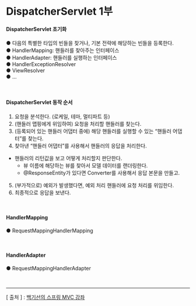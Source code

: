 DispatcherServlet 1부
===

#### DispatcherServlet 초기화
● 다음의 특별한 타입의 빈들을 찾거나, 기본 전략에 해당하는 빈들을 등록한다.  
● HandlerMapping: 핸들러를 찾아주는 인터페이스  
● HandlerAdapter: 핸들러를 실행하는 인터페이스  
● HandlerExceptionResolver  
● ViewResolver  
● ...  

<br/>

#### DispatcherServlet 동작 순서
1. 요청을 분석한다. (로케일, 테마, 멀티파트 등)
2. (핸들러 맵핑에게 위임하여) 요청을 처리할 핸들러를 찾는다.
3. (등록되어 있는 핸들러 어댑터 중에) 해당 핸들러를 실행할 수 있는 “핸들러 어댑터”를 찾는다.
4. 찾아낸 “핸들러 어댑터”를 사용해서 핸들러의 응답을 처리한다.
  + 핸들러의 리턴값을 보고 어떻게 처리할지 판단한다.
    - 뷰 이름에 해당하는 뷰를 찾아서 모델 데이터를 랜더링한다.
    - @ResponseEntity가 있다면 Converter를 사용해서 응답 본문을 만들고.
5. (부가적으로) 예외가 발생했다면, 예외 처리 핸들러에 요청 처리를 위임한다.
6. 최종적으로 응답을 보낸다.

<br/>

#### HandlerMapping
● RequestMappingHandlerMapping

<br/>

#### HandlerAdapter
● RequestMappingHandlerAdapter

<br/>

---
[ 출처 ] : [백기선의 스프링 MVC 강좌](https://www.inflearn.com/course/%EC%9B%B9-mvc#)   
